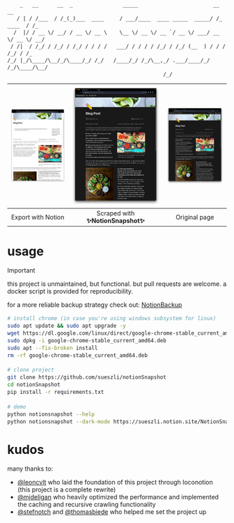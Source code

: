 ```
    _   __      __  _                _____                        __          __
   / | / /___  / /_(_)___  ____     / ___/____  ____ _____  _____/ /_  ____  / /_
  /  |/ / __ \/ __/ / __ \/ __ \    \__ \/ __ \/ __ `/ __ \/ ___/ __ \/ __ \/ __/
 / /|  / /_/ / /_/ / /_/ / / / /   ___/ / / / / /_/ / /_/ (__  ) / / / /_/ / /_
/_/ |_/\____/\__/_/\____/_/ /_/   /____/_/ /_/\__,_/ .___/____/_/ /_/\____/\__/
                                                  /_/
```

| <img width="685" src="docs/assets/export.jpeg"> | <img width="685" src="docs/assets/snapshot.jpeg"> | <img width="685" src="docs/assets/original.jpeg"> |
| :---------------------------------------------: | :-----------------------------------------------: | :-----------------------------------------------: |
|               Export with Notion                |        Scraped with **✨NotionSnapshot✨**        |                   Original page                   |

# usage

> [!IMPORTANT]  
> this project is unmaintained, but functional. but pull requests are welcome. a docker script is provided for reproducibility.
>
> for a more reliable backup strategy check out: [NotionBackup](https://github.com/sueszli/notionBackup)

```bash
# install chrome (in case you're using windows subsystem for linux)
sudo apt update && sudo apt upgrade -y
wget https://dl.google.com/linux/direct/google-chrome-stable_current_amd64.deb
sudo dpkg -i google-chrome-stable_current_amd64.deb
sudo apt --fix-broken install
rm -rf google-chrome-stable_current_amd64.deb

# clone project
git clone https://github.com/sueszli/notionSnapshot
cd notionSnapshot
pip install -r requirements.txt

# demo
python notionsnapshot --help
python notionsnapshot --dark-mode https://sueszli.notion.site/NotionSnapshot-Test-tiny-page-4dfa05657f774b45993542da4a8530c2
```
# kudos

many thanks to:

-   [@leoncvlt](https://github.com/leoncvlt) who laid the foundation of this project through loconotion (this project is a complete rewrite)
-   [@mjdeligan](https://github.com/MJDeligan) who heavily optimized the performance and implemented the caching and recursive crawling functionality
-   [@stefnotch](https://github.com/stefnotch/) and [@thomasbiede](https://github.com/ThomasBiede) who helped me set the project up

